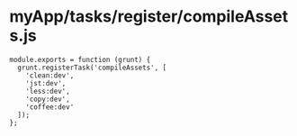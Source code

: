 # myApp/tasks/register/compileAssets.js


<docmeta name="displayName" value="compileAssets.js">

```
module.exports = function (grunt) {
  grunt.registerTask('compileAssets', [
    'clean:dev',
    'jst:dev',
    'less:dev',
    'copy:dev',
    'coffee:dev'
  ]);
};

```
